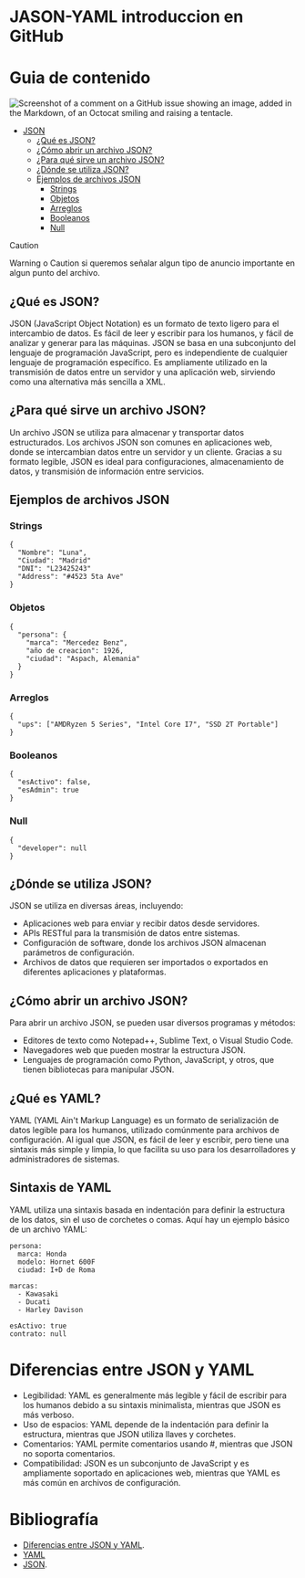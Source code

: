 # JASON-YAML introduccion en GitHub
# Guia de contenido
![Screenshot of a comment on a GitHub issue showing an image, added in the Markdown, of an Octocat smiling and raising a tentacle.](https://myoctocat.com/assets/images/base-octocat.svg)
- [JSON](#json)
  - [¿Qué es JSON?](#qué-es-json)
  - [¿Cómo abrir un archivo JSON?](#cómo-abrir-un-archivo-json)
  - [¿Para qué sirve un archivo JSON?](#para-qué-sirve-un-archivo-json)
  - [¿Dónde se utiliza JSON?](#dónde-se-utiliza-json)
  - [Ejemplos de archivos JSON](#ejemplos-de-archivos-json)
    - [Strings](#strings)
    - [Objetos](#objetos)
    - [Arreglos](#arreglos)
    - [Booleanos](#booleanos)
    - [Null](#null)
  
 
> [!CAUTION]
> Warning o Caution si queremos señalar algun tipo de anuncio importante en algun punto del archivo.

## ¿Qué es JSON?
JSON (JavaScript Object Notation) es un formato de texto ligero para el intercambio de datos. Es fácil de leer y escribir para los humanos, y fácil de analizar y generar para las máquinas. JSON se basa en una subconjunto del lenguaje de programación JavaScript, pero es independiente de cualquier lenguaje de programación específico. Es ampliamente utilizado en la transmisión de datos entre un servidor y una aplicación web, sirviendo como una alternativa más sencilla a XML.

## ¿Para qué sirve un archivo JSON?
Un archivo JSON se utiliza para almacenar y transportar datos estructurados. Los archivos JSON son comunes en aplicaciones web, donde se intercambian datos entre un servidor y un cliente. Gracias a su formato legible, JSON es ideal para configuraciones, almacenamiento de datos, y transmisión de información entre servicios.

## Ejemplos de archivos JSON
### Strings
```
{
  "Nombre": "Luna",
  "Ciudad": "Madrid"
  "DNI": "L23425243"
  "Address": "#4523 5ta Ave"
}
```

### Objetos
```
{
  "persona": {
    "marca": "Mercedez Benz",
    "año de creacion": 1926,
    "ciudad": "Aspach, Alemania"
  }
}
```
### Arreglos
```
{
  "ups": ["AMDRyzen 5 Series", "Intel Core I7", "SSD 2T Portable"]
}
```
### Booleanos
```
{
  "esActivo": false,
  "esAdmin": true
}
```
### Null
```
{
  "developer": null
}
```

## ¿Dónde se utiliza JSON?
JSON se utiliza en diversas áreas, incluyendo:
- Aplicaciones web para enviar y recibir datos desde servidores.
- APIs RESTful para la transmisión de datos entre sistemas.
- Configuración de software, donde los archivos JSON almacenan parámetros de configuración.
- Archivos de datos que requieren ser importados o exportados en diferentes aplicaciones y plataformas.
## ¿Cómo abrir un archivo JSON?
Para abrir un archivo JSON, se pueden usar diversos programas y métodos:

- Editores de texto como Notepad++, Sublime Text, o Visual Studio Code.
- Navegadores web que pueden mostrar la estructura JSON.
- Lenguajes de programación como Python, JavaScript, y otros, que tienen bibliotecas para manipular JSON.


## ¿Qué es YAML?
YAML (YAML Ain't Markup Language) es un formato de serialización de datos legible para los humanos, utilizado comúnmente para archivos de configuración. Al igual que JSON, es fácil de leer y escribir, pero tiene una sintaxis más simple y limpia, lo que facilita su uso para los desarrolladores y administradores de sistemas.

## Sintaxis de YAML
YAML utiliza una sintaxis basada en indentación para definir la estructura de los datos, sin el uso de corchetes o comas. Aquí hay un ejemplo básico de un archivo YAML:
```
persona:
  marca: Honda
  modelo: Hornet 600F
  ciudad: I+D de Roma

marcas:
  - Kawasaki
  - Ducati
  - Harley Davison

esActivo: true
contrato: null
```

# Diferencias entre JSON y YAML
- Legibilidad: YAML es generalmente más legible y fácil de escribir para los humanos debido a su sintaxis minimalista, mientras que JSON es más verboso.
- Uso de espacios: YAML depende de la indentación para definir la estructura, mientras que JSON utiliza llaves y corchetes.
- Comentarios: YAML permite comentarios usando #, mientras que JSON no soporta comentarios.
- Compatibilidad: JSON es un subconjunto de JavaScript y es ampliamente soportado en aplicaciones web, mientras que YAML es más común en archivos de configuración.

# Bibliografía
- [Diferencias entre JSON y YAML](https://aws.amazon.com/es/compare/the-difference-between-yaml-and-json/).
- [YAML](https://www.redhat.com/es/topics/automation/what-is-yaml)
- [JSON](https://blog.hubspot.es/website/que-es-json).

